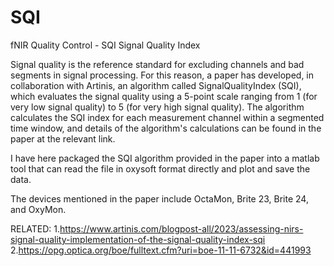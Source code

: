 # SQI
fNIR Quality Control - SQI Signal Quality Index

Signal quality is the reference standard for excluding channels and bad segments in signal processing. For this reason, a paper has developed, in collaboration with Artinis, an algorithm called SignalQualityIndex (SQI), which evaluates the signal quality using a 5-point scale ranging from 1 (for very low signal quality) to 5 (for very high signal quality). The algorithm calculates the SQI index for each measurement channel within a segmented time window, and details of the algorithm's calculations can be found in the paper at the relevant link.

I have here packaged the SQI algorithm provided in the paper into a matlab tool that can read the file in oxysoft format directly and plot and save the data.

The devices mentioned in the paper include OctaMon, Brite 23, Brite 24, and OxyMon.

RELATED:
1.https://www.artinis.com/blogpost-all/2023/assessing-nirs-signal-quality-implementation-of-the-signal-quality-index-sqi
2.https://opg.optica.org/boe/fulltext.cfm?uri=boe-11-11-6732&id=441993
